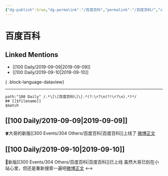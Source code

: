 ```yaml
---
{"dg-publish":true,"dg-permalink":"/百度百科","permalink":"/百度百科/","created":"2023-03-28T16:30:29.000+08:00","updated":"2023-08-24T19:44:57.669+08:00"}
---
```


# 百度百科

## Linked Mentions
- [[100 Daily/2019-09-09\|2019-09-09]]
- [[100 Daily/2019-09-10\|2019-09-10]]

{ .block-language-dataview}

---

```expander
path:"100 Daily" /.*\[\[百度百科\]\].*(?:\r?\n(?!\r?\n).*)*/
## [[$filename]]
$match
```
## [[100 Daily/2019-09-09\|2019-09-09]]
🍀大哥的新版[[300 Events/304 Others/百度百科\|百度百科]]上线了
[微博正文](https://m.weibo.cn/6466290670/4414723925643267)

## [[100 Daily/2019-09-10\|2019-09-10]]
💫新版[[300 Events/304 Others/百度百科\|百度百科]]已上线
虽然大哥已刻在小站心里，但还是重新搜索一遍吧[微博正文](https://m.weibo.cn/6466290670/4415102927628879)
<-->